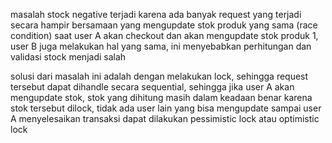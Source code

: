 masalah stock negative terjadi karena ada banyak request yang terjadi secara hampir bersamaan yang mengupdate stok produk yang sama (race condition)
saat user A akan checkout dan akan mengupdate stok produk 1, user B juga melakukan hal yang sama, ini menyebabkan perhitungan dan validasi stock menjadi salah

solusi dari masalah ini adalah dengan melakukan lock, sehingga request tersebut dapat dihandle secara sequential, 
sehingga jika user A akan mengupdate stok, stok yang dihitung masih dalam keadaan benar karena stok tersebut dilock, tidak ada user lain yang bisa mengupdate sampai user A menyelesaikan transaksi
dapat dilakukan pessimistic lock atau optimistic lock
